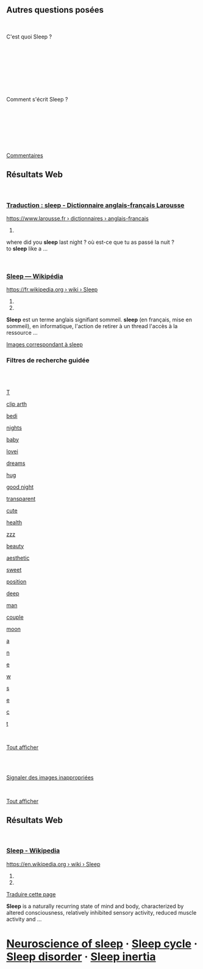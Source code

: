 ## Autres questions posées

<br>

C'est quoi Sleep ?

<br>

<br>

<br>

<br>

<br>

<br>

<br>

Comment s'écrit Sleep ?

<br>

<br>

<br>

<br>

<br>

<br>

[Commentaires](<https://www.google.com/search?q=sleep&oq=sleep&aqs=chrome..69i57.879j0j4&sourceid=chrome&ie=UTF-8#>)

## Résultats Web

<br>

### [Traduction : sleep - Dictionnaire anglais-français Larousse](<https://www.larousse.fr/dictionnaires/anglais-francais/sleep/612397>)

[https://www.larousse.fr › dictionnaires › anglais-francais](<https://www.larousse.fr/dictionnaires/anglais-francais/sleep/612397>)

1. <br>


<!-- -->

where did you **sleep** last night ? où est-ce que tu as passé la nuit ? to **sleep** like a ...

<br>

### [Sleep — Wikipédia](<https://fr.wikipedia.org/wiki/Sleep>)

[https://fr.wikipedia.org › wiki › Sleep](<https://fr.wikipedia.org/wiki/Sleep>)

1. <br>

2. <br>


<!-- -->

**Sleep** est un terme anglais signifiant sommeil. **sleep** (en français, mise en sommeil), en informatique, l'action de retirer à un thread l'accès à la ressource ...

[Images correspondant à sleep](<https://www.google.com/search?sxsrf=ALeKk01KcLXsxpDfq9g3DY9J5mTLBXepYw:1621512833028&source=univ&tbm=isch&q=sleep&sa=X&ved=2ahUKEwjZrKSDntjwAhXxweYKHVTzAh0QjJkEegQIBRAB>)

### Filtres de recherche guidée

<br>

<br>

[T](<https://www.google.com/search?sxsrf=ALeKk01KcLXsxpDfq9g3DY9J5mTLBXepYw:1621512833028&q=sleep&tbm=isch&chips=q:sleep,g_1:clip+art:ARH1oX6Ohro%3D&usg=AI4_-kTbZzStEP_VINxkftHqwKmubmlWVQ&sa=X&ved=2ahUKEwjZrKSDntjwAhXxweYKHVTzAh0QgIoDKAB6BAgFEAY>)

[clip art](<https://www.google.com/search?sxsrf=ALeKk01KcLXsxpDfq9g3DY9J5mTLBXepYw:1621512833028&q=sleep&tbm=isch&chips=q:sleep,g_1:clip+art:ARH1oX6Ohro%3D&usg=AI4_-kTbZzStEP_VINxkftHqwKmubmlWVQ&sa=X&ved=2ahUKEwjZrKSDntjwAhXxweYKHVTzAh0QgIoDKAB6BAgFEAY>)[h](<https://www.google.com/search?sxsrf=ALeKk01KcLXsxpDfq9g3DY9J5mTLBXepYw:1621512833028&q=sleep&tbm=isch&chips=q:sleep,g_1:bed:0mk7mY9vZIo%3D&usg=AI4_-kT9lRrd2Ky42cndiZU3Qb7UPLKeug&sa=X&ved=2ahUKEwjZrKSDntjwAhXxweYKHVTzAh0QgIoDKAF6BAgFEAo>)

[bed](<https://www.google.com/search?sxsrf=ALeKk01KcLXsxpDfq9g3DY9J5mTLBXepYw:1621512833028&q=sleep&tbm=isch&chips=q:sleep,g_1:bed:0mk7mY9vZIo%3D&usg=AI4_-kT9lRrd2Ky42cndiZU3Qb7UPLKeug&sa=X&ved=2ahUKEwjZrKSDntjwAhXxweYKHVTzAh0QgIoDKAF6BAgFEAo>)[i](<https://www.google.com/search?sxsrf=ALeKk01KcLXsxpDfq9g3DY9J5mTLBXepYw:1621512833028&q=sleep&tbm=isch&chips=q:sleep,g_1:night:CzimpTyM8Nk%3D&usg=AI4_-kQrLJC_2Rr9qC2k3GMAph78sRpflg&sa=X&ved=2ahUKEwjZrKSDntjwAhXxweYKHVTzAh0QgIoDKAJ6BAgFEA4>)

[night](<https://www.google.com/search?sxsrf=ALeKk01KcLXsxpDfq9g3DY9J5mTLBXepYw:1621512833028&q=sleep&tbm=isch&chips=q:sleep,g_1:night:CzimpTyM8Nk%3D&usg=AI4_-kQrLJC_2Rr9qC2k3GMAph78sRpflg&sa=X&ved=2ahUKEwjZrKSDntjwAhXxweYKHVTzAh0QgIoDKAJ6BAgFEA4>)[s](<https://www.google.com/search?sxsrf=ALeKk01KcLXsxpDfq9g3DY9J5mTLBXepYw:1621512833028&q=sleep&tbm=isch&chips=q:sleep,g_1:baby:CSKMGQWIlbM%3D&usg=AI4_-kSDuKWQCFPBmdzptDZDTmmHjq-mIw&sa=X&ved=2ahUKEwjZrKSDntjwAhXxweYKHVTzAh0QgIoDKAN6BAgFEBI>)

[baby](<https://www.google.com/search?sxsrf=ALeKk01KcLXsxpDfq9g3DY9J5mTLBXepYw:1621512833028&q=sleep&tbm=isch&chips=q:sleep,g_1:baby:CSKMGQWIlbM%3D&usg=AI4_-kSDuKWQCFPBmdzptDZDTmmHjq-mIw&sa=X&ved=2ahUKEwjZrKSDntjwAhXxweYKHVTzAh0QgIoDKAN6BAgFEBI>)[ ](<https://www.google.com/search?sxsrf=ALeKk01KcLXsxpDfq9g3DY9J5mTLBXepYw:1621512833028&q=sleep&tbm=isch&chips=q:sleep,g_1:love:oEa-FDd35-U%3D&usg=AI4_-kTCO-8ZXGfBR4s04EY76azqAOxOkA&sa=X&ved=2ahUKEwjZrKSDntjwAhXxweYKHVTzAh0QgIoDKAR6BAgFEBY>)

[love](<https://www.google.com/search?sxsrf=ALeKk01KcLXsxpDfq9g3DY9J5mTLBXepYw:1621512833028&q=sleep&tbm=isch&chips=q:sleep,g_1:love:oEa-FDd35-U%3D&usg=AI4_-kTCO-8ZXGfBR4s04EY76azqAOxOkA&sa=X&ved=2ahUKEwjZrKSDntjwAhXxweYKHVTzAh0QgIoDKAR6BAgFEBY>)[i](<https://www.google.com/search?sxsrf=ALeKk01KcLXsxpDfq9g3DY9J5mTLBXepYw:1621512833028&q=sleep&tbm=isch&chips=q:sleep,g_1:dream:eJ5yHm_25Do%3D&usg=AI4_-kQDBMOxvF_CTkrYR55ggZ8XiT9uXw&sa=X&ved=2ahUKEwjZrKSDntjwAhXxweYKHVTzAh0QgIoDKAV6BAgFEBo>)

[dream](<https://www.google.com/search?sxsrf=ALeKk01KcLXsxpDfq9g3DY9J5mTLBXepYw:1621512833028&q=sleep&tbm=isch&chips=q:sleep,g_1:dream:eJ5yHm_25Do%3D&usg=AI4_-kQDBMOxvF_CTkrYR55ggZ8XiT9uXw&sa=X&ved=2ahUKEwjZrKSDntjwAhXxweYKHVTzAh0QgIoDKAV6BAgFEBo>)[s](<https://www.google.com/search?sxsrf=ALeKk01KcLXsxpDfq9g3DY9J5mTLBXepYw:1621512833028&q=sleep&tbm=isch&chips=q:sleep,g_1:hug:i3nGU_XZLi0%3D&usg=AI4_-kQEWyGGk4H2Pb2w8wVKXGh-_nDThg&sa=X&ved=2ahUKEwjZrKSDntjwAhXxweYKHVTzAh0QgIoDKAZ6BAgFEB4>)

[hug](<https://www.google.com/search?sxsrf=ALeKk01KcLXsxpDfq9g3DY9J5mTLBXepYw:1621512833028&q=sleep&tbm=isch&chips=q:sleep,g_1:hug:i3nGU_XZLi0%3D&usg=AI4_-kQEWyGGk4H2Pb2w8wVKXGh-_nDThg&sa=X&ved=2ahUKEwjZrKSDntjwAhXxweYKHVTzAh0QgIoDKAZ6BAgFEB4>)

[good night](<https://www.google.com/search?sxsrf=ALeKk01KcLXsxpDfq9g3DY9J5mTLBXepYw:1621512833028&q=sleep&tbm=isch&chips=q:sleep,g_1:good+night:NnhLNorqiNg%3D&usg=AI4_-kTBLLDi_2TDdgVaSNem5-2iJtM0WA&sa=X&ved=2ahUKEwjZrKSDntjwAhXxweYKHVTzAh0QgIoDKAd6BAgFECI>)

[transparent](<https://www.google.com/search?sxsrf=ALeKk01KcLXsxpDfq9g3DY9J5mTLBXepYw:1621512833028&q=sleep&tbm=isch&chips=q:sleep,g_1:transparent:TwlJBmzdoVE%3D&usg=AI4_-kQr8ePE44bvaWyTiEGAV2xX66DU2A&sa=X&ved=2ahUKEwjZrKSDntjwAhXxweYKHVTzAh0QgIoDKAh6BAgFECY>)

[cute](<https://www.google.com/search?sxsrf=ALeKk01KcLXsxpDfq9g3DY9J5mTLBXepYw:1621512833028&q=sleep&tbm=isch&chips=q:sleep,g_1:cute:sM5P3YBbVHY%3D&usg=AI4_-kT3g2887MFSsa0PlucsCIZhrR9FsQ&sa=X&ved=2ahUKEwjZrKSDntjwAhXxweYKHVTzAh0QgIoDKAl6BAgFECo>)

[health](<https://www.google.com/search?sxsrf=ALeKk01KcLXsxpDfq9g3DY9J5mTLBXepYw:1621512833028&q=sleep&tbm=isch&chips=q:sleep,g_1:health:b3Ay_aOY838%3D&usg=AI4_-kShAWTgAXjFqxH3MIJzY7kFJBuABQ&sa=X&ved=2ahUKEwjZrKSDntjwAhXxweYKHVTzAh0QgIoDKAp6BAgFEC4>)

[zzz](<https://www.google.com/search?sxsrf=ALeKk01KcLXsxpDfq9g3DY9J5mTLBXepYw:1621512833028&q=sleep&tbm=isch&chips=q:sleep,g_1:zzz:AzkzFLlPmXU%3D&usg=AI4_-kSJQ7L2mOeHHnh-vp8IDAfke3gIvw&sa=X&ved=2ahUKEwjZrKSDntjwAhXxweYKHVTzAh0QgIoDKAt6BAgFEDI>)

[beauty](<https://www.google.com/search?sxsrf=ALeKk01KcLXsxpDfq9g3DY9J5mTLBXepYw:1621512833028&q=sleep&tbm=isch&chips=q:sleep,g_1:beauty:O6L0gS_ZTdk%3D&usg=AI4_-kSPWHqWJRAYA6p8Sy6AcV5y8lro4w&sa=X&ved=2ahUKEwjZrKSDntjwAhXxweYKHVTzAh0QgIoDKAx6BAgFEDY>)

[aesthetic](<https://www.google.com/search?sxsrf=ALeKk01KcLXsxpDfq9g3DY9J5mTLBXepYw:1621512833028&q=sleep&tbm=isch&chips=q:sleep,g_1:aesthetic:0jbmzL2jCNA%3D&usg=AI4_-kTloqXmvmtwX7moV9kTybqIx5DCnQ&sa=X&ved=2ahUKEwjZrKSDntjwAhXxweYKHVTzAh0QgIoDKA16BAgFEDo>)

[sweet](<https://www.google.com/search?sxsrf=ALeKk01KcLXsxpDfq9g3DY9J5mTLBXepYw:1621512833028&q=sleep&tbm=isch&chips=q:sleep,g_1:sweet:se33UqYR2RE%3D&usg=AI4_-kRbJHa6tZqhHkT7QhAfY9DxnYaRXw&sa=X&ved=2ahUKEwjZrKSDntjwAhXxweYKHVTzAh0QgIoDKA56BAgFED4>)

[position](<https://www.google.com/search?sxsrf=ALeKk01KcLXsxpDfq9g3DY9J5mTLBXepYw:1621512833028&q=sleep&tbm=isch&chips=q:sleep,g_1:position:0r1EzA9dI0E%3D&usg=AI4_-kQ8FwV2dDttQpe7v5-rF3YZx0L2fg&sa=X&ved=2ahUKEwjZrKSDntjwAhXxweYKHVTzAh0QgIoDKA96BAgFEEI>)

[deep](<https://www.google.com/search?sxsrf=ALeKk01KcLXsxpDfq9g3DY9J5mTLBXepYw:1621512833028&q=sleep&tbm=isch&chips=q:sleep,g_1:deep:GLuYkbwPNBQ%3D&usg=AI4_-kTmFut2ADd5LA7_5gGN0mjhblm9Jw&sa=X&ved=2ahUKEwjZrKSDntjwAhXxweYKHVTzAh0QgIoDKBB6BAgFEEY>)

[man](<https://www.google.com/search?sxsrf=ALeKk01KcLXsxpDfq9g3DY9J5mTLBXepYw:1621512833028&q=sleep&tbm=isch&chips=q:sleep,g_1:man:Gkt6lslVQl4%3D&usg=AI4_-kTqo3xPCA5mdocbRJygXP0i5W7QHg&sa=X&ved=2ahUKEwjZrKSDntjwAhXxweYKHVTzAh0QgIoDKBF6BAgFEEo>)

[couple](<https://www.google.com/search?sxsrf=ALeKk01KcLXsxpDfq9g3DY9J5mTLBXepYw:1621512833028&q=sleep&tbm=isch&chips=q:sleep,g_1:couple:qm0s0RKehdA%3D&usg=AI4_-kQSdQ2nyumOedbKqbf0yQEoAfxgYg&sa=X&ved=2ahUKEwjZrKSDntjwAhXxweYKHVTzAh0QgIoDKBJ6BAgFEE4>)

[moon](<https://www.google.com/search?sxsrf=ALeKk01KcLXsxpDfq9g3DY9J5mTLBXepYw:1621512833028&q=sleep&tbm=isch&chips=q:sleep,g_1:moon:DoC2l6ogSi8%3D&usg=AI4_-kSRFJ2Z_WuLa-0Jg1m_PgtecNrYng&sa=X&ved=2ahUKEwjZrKSDntjwAhXxweYKHVTzAh0QgIoDKBN6BAgFEFI>)

[a](<https://www.google.com/search?q=sleep&sxsrf=ALeKk01KcLXsxpDfq9g3DY9J5mTLBXepYw:1621512833028&tbm=isch&source=iu&ictx=1&fir=GuXsMvz9MCQ7DM%252CZVwGUfkOxOVf5M%252C_&vet=1&usg=AI4_-kT55UTIup1_fRTbWJrFE_hbm-88qg&sa=X&ved=2ahUKEwjZrKSDntjwAhXxweYKHVTzAh0Q9QF6BAgPEAE#imgrc=GuXsMvz9MCQ7DM>)



[n](<https://www.google.com/search?q=sleep&sxsrf=ALeKk01KcLXsxpDfq9g3DY9J5mTLBXepYw:1621512833028&tbm=isch&source=iu&ictx=1&fir=VCrHUXOXvGFdjM%252Cshn4rD2Vz6i5iM%252C_&vet=1&usg=AI4_-kSTc3It6WeJzjOquOg_zlB0noqjIw&sa=X&ved=2ahUKEwjZrKSDntjwAhXxweYKHVTzAh0Q9QF6BAgJEAE#imgrc=VCrHUXOXvGFdjM>)

[e](<https://www.google.com/search?q=sleep&sxsrf=ALeKk01KcLXsxpDfq9g3DY9J5mTLBXepYw:1621512833028&tbm=isch&source=iu&ictx=1&fir=Sb5Rc0F9856rLM%252C6BlIYMT3XlA73M%252C_&vet=1&usg=AI4_-kSnCP4iJR5mNMSrTG05phQdFnu9rg&sa=X&ved=2ahUKEwjZrKSDntjwAhXxweYKHVTzAh0Q9QF6BAgMEAE#imgrc=Sb5Rc0F9856rLM>)

[w](<https://www.google.com/search?q=sleep&sxsrf=ALeKk01KcLXsxpDfq9g3DY9J5mTLBXepYw:1621512833028&tbm=isch&source=iu&ictx=1&fir=RuWfC9_vIiElIM%252C_prBnkh4VUEjPM%252C_&vet=1&usg=AI4_-kTTUlodIATZC2gPyrO_P5_3WXCLgQ&sa=X&ved=2ahUKEwjZrKSDntjwAhXxweYKHVTzAh0Q9QF6BAgOEAE#imgrc=RuWfC9_vIiElIM>)



[s](<https://www.google.com/search?q=sleep&sxsrf=ALeKk01KcLXsxpDfq9g3DY9J5mTLBXepYw:1621512833028&tbm=isch&source=iu&ictx=1&fir=Jnn1xQmUTQuWIM%252CYm7LjpHMBWo8RM%252C_&vet=1&usg=AI4_-kS9KvDYNIwjAKOlOESzYAIPhHdilw&sa=X&ved=2ahUKEwjZrKSDntjwAhXxweYKHVTzAh0Q9QF6BAgNEAE#imgrc=Jnn1xQmUTQuWIM>)

[e](<https://www.google.com/search?q=sleep&sxsrf=ALeKk01KcLXsxpDfq9g3DY9J5mTLBXepYw:1621512833028&tbm=isch&source=iu&ictx=1&fir=QVY2d87X5VtdrM%252C8jgg2sCW0wvAfM%252C_&vet=1&usg=AI4_-kR98szQbtTnUm_DKMHCAi1L09UuMg&sa=X&ved=2ahUKEwjZrKSDntjwAhXxweYKHVTzAh0Q9QF6BAgIEAE#imgrc=QVY2d87X5VtdrM>)

[c](<https://www.google.com/search?q=sleep&sxsrf=ALeKk01KcLXsxpDfq9g3DY9J5mTLBXepYw:1621512833028&tbm=isch&source=iu&ictx=1&fir=yquGe-EkgY4teM%252Ctt8YXF9wj9V_JM%252C_&vet=1&usg=AI4_-kS8NTjtIXNwILMcGp8gEu5N40kdbg&sa=X&ved=2ahUKEwjZrKSDntjwAhXxweYKHVTzAh0Q9QF6BAgHEAE#imgrc=yquGe-EkgY4teM>)

[t](<https://www.google.com/search?q=sleep&sxsrf=ALeKk01KcLXsxpDfq9g3DY9J5mTLBXepYw:1621512833028&tbm=isch&source=iu&ictx=1&fir=8bD49NCy26MDVM%252ChiPHnKojvQ5XkM%252C_&vet=1&usg=AI4_-kQUoaI7pwlhVxukmqcztdxsF31-Eg&sa=X&ved=2ahUKEwjZrKSDntjwAhXxweYKHVTzAh0Q9QF6BAgGEAE#imgrc=8bD49NCy26MDVM>)

<br>

[Tout afficher](<https://www.google.com/search?sxsrf=ALeKk01KcLXsxpDfq9g3DY9J5mTLBXepYw:1621512833028&source=univ&tbm=isch&q=sleep&sa=X&ved=2ahUKEwjZrKSDntjwAhXxweYKHVTzAh0Q4216BAgFEFk>)

<br>

<br>

[Signaler des images inappropriées](<https://www.google.com/search?q=sleep&oq=sleep&aqs=chrome..69i57.879j0j4&sourceid=chrome&ie=UTF-8#>)

<br>

[Tout afficher](<https://www.google.com/search?sxsrf=ALeKk01KcLXsxpDfq9g3DY9J5mTLBXepYw:1621512833028&source=univ&tbm=isch&q=sleep&sa=X&ved=2ahUKEwjZrKSDntjwAhXxweYKHVTzAh0Q7Al6BAgFEF8>)

## Résultats Web

<br>

### [Sleep - Wikipedia](<https://en.wikipedia.org/wiki/Sleep>)

[https://en.wikipedia.org › wiki › Sleep](<https://en.wikipedia.org/wiki/Sleep>)

1. <br>

2. <br>


<!-- -->

[Traduire cette page](<https://translate.google.com/translate?hl=fr&sl=en&u=https://en.wikipedia.org/wiki/Sleep&prev=search&pto=aue>)

**Sleep** is a naturally recurring state of mind and body, characterized by altered consciousness, relatively inhibited sensory activity, reduced muscle activity and ...

# ‎[Neuroscience of sleep](<https://en.wikipedia.org/wiki/Neuroscience_of_sleep>) · ‎[Sleep cycle](<https://en.wikipedia.org/wiki/Sleep_cycle>) · ‎[Sleep disorder](<https://en.wikipedia.org/wiki/Sleep_disorder>) · ‎[Sleep inertia](<https://en.wikipedia.org/wiki/Sleep_inertia>)

